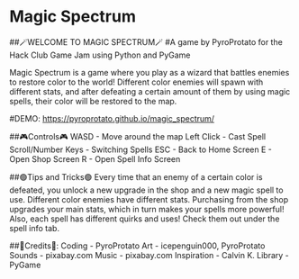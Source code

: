 # Magic Spectrum

##🪄WELCOME TO MAGIC SPECTRUM🪄
#A game by PyroProtato for the Hack Club Game Jam using Python and PyGame

Magic Spectrum is a game where you play as a wizard that battles enemies to restore color to the world! Different color enemies will spawn with different stats, and after defeating a certain amount of them by using magic spells, their color will be restored to the map. 

#DEMO: https://pyroprotato.github.io/magic_spectrum/

##🎮Controls🎮
WASD - Move around the map
Left Click - Cast Spell
Scroll/Number Keys - Switching Spells
ESC - Back to Home Screen
E - Open Shop Screen
R - Open Spell Info Screen

##🟢Tips and Tricks🟢
Every time that an enemy of a certain color is defeated, you unlock a new upgrade in the shop and a new magic spell to use. Different color enemies have different stats. Purchasing from the shop upgrades your main stats, which in turn makes your spells more powerful! Also, each spell has different quirks and uses! Check them out under the spell info tab.

##🔷Credits🔷:
Coding - PyroProtato
Art - icepenguin000, PyroProtato
Sounds - pixabay.com
Music - pixabay.com
Inspiration - Calvin K.
Library - PyGame
